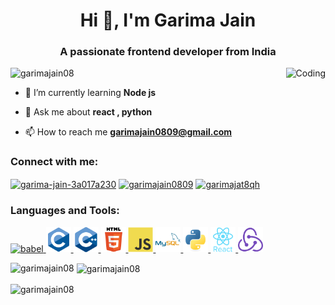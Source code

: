 
<h1 align="center">Hi 👋, I'm Garima Jain</h1>
<h3 align="center">A passionate frontend developer from India</h3>
<img  align="right" src="https://cdn-wordpress-info.futurelearn.com/wp-content/uploads/Coding_Blog_Header_1500x750-606x303.jpg.webp" alt="Coding">
<p align="left"> <img src="https://komarev.com/ghpvc/?username=garimajain08&label=Profile%20views&color=0e75b6&style=flat" alt="garimajain08" /> </p>

- 🌱 I’m currently learning **Node js**

- 💬 Ask me about **react , python**

- 📫 How to reach me **garimajain0809@gmail.com**

<h3 align="left">Connect with me:</h3>
<p align="left">
<a href="https://linkedin.com/in/garima-jain-3a017a230" target="blank"><img align="center" src="https://raw.githubusercontent.com/rahuldkjain/github-profile-readme-generator/master/src/images/icons/Social/linked-in-alt.svg" alt="garima-jain-3a017a230" height="30" width="40" /></a>
<a href="https://www.leetcode.com/garimajain0809" target="blank"><img align="center" src="https://raw.githubusercontent.com/rahuldkjain/github-profile-readme-generator/master/src/images/icons/Social/leet-code.svg" alt="garimajain0809" height="30" width="40" /></a>
<a href="https://auth.geeksforgeeks.org/user/garimajat8qh" target="blank"><img align="center" src="https://raw.githubusercontent.com/rahuldkjain/github-profile-readme-generator/master/src/images/icons/Social/geeks-for-geeks.svg" alt="garimajat8qh" height="30" width="40" /></a>
</p>

<h3 align="left">Languages and Tools:</h3>
<p align="left"> <a href="https://babeljs.io/" target="_blank" rel="noreferrer"> <img src="https://www.vectorlogo.zone/logos/babeljs/babeljs-icon.svg" alt="babel" width="40" height="40"/> </a> <a href="https://www.cprogramming.com/" target="_blank" rel="noreferrer"> <img src="https://raw.githubusercontent.com/devicons/devicon/master/icons/c/c-original.svg" alt="c" width="40" height="40"/> </a> <a href="https://www.w3schools.com/cpp/" target="_blank" rel="noreferrer"> <img src="https://raw.githubusercontent.com/devicons/devicon/master/icons/cplusplus/cplusplus-original.svg" alt="cplusplus" width="40" height="40"/> </a> <a href="https://www.w3.org/html/" target="_blank" rel="noreferrer"> <img src="https://raw.githubusercontent.com/devicons/devicon/master/icons/html5/html5-original-wordmark.svg" alt="html5" width="40" height="40"/> </a> <a href="https://developer.mozilla.org/en-US/docs/Web/JavaScript" target="_blank" rel="noreferrer"> <img src="https://raw.githubusercontent.com/devicons/devicon/master/icons/javascript/javascript-original.svg" alt="javascript" width="40" height="40"/> </a> <a href="https://www.mysql.com/" target="_blank" rel="noreferrer"> <img src="https://raw.githubusercontent.com/devicons/devicon/master/icons/mysql/mysql-original-wordmark.svg" alt="mysql" width="40" height="40"/> </a> <a href="https://www.python.org" target="_blank" rel="noreferrer"> <img src="https://raw.githubusercontent.com/devicons/devicon/master/icons/python/python-original.svg" alt="python" width="40" height="40"/> </a> <a href="https://reactjs.org/" target="_blank" rel="noreferrer"> <img src="https://raw.githubusercontent.com/devicons/devicon/master/icons/react/react-original-wordmark.svg" alt="react" width="40" height="40"/> </a> <a href="https://redux.js.org" target="_blank" rel="noreferrer"> <img src="https://raw.githubusercontent.com/devicons/devicon/master/icons/redux/redux-original.svg" alt="redux" width="40" height="40"/> </a> </p>

<p><img align="left" src="https://github-readme-stats.vercel.app/api/top-langs?username=garimajain08&show_icons=true&locale=en&layout=compact" alt="garimajain08" /></p>

<p>&nbsp;<img align="center" src="https://github-readme-stats.vercel.app/api?username=garimajain08&show_icons=true&locale=en" alt="garimajain08" /></p>

<p><img align="center" src="https://github-readme-streak-stats.herokuapp.com/?user=garimajain08&" alt="garimajain08" /></p>
